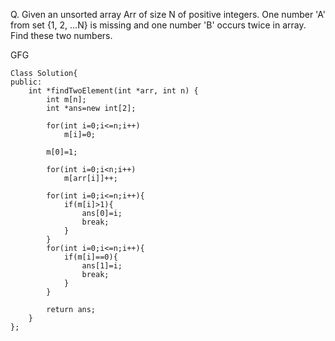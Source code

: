 Q. Given an unsorted array Arr of size N of positive integers. One number 'A' from set {1, 2, …N} is missing and one number 'B' occurs twice in array. Find these two numbers.

<a url='https://practice.geeksforgeeks.org/problems/find-missing-and-repeating2512/1?page=1&company[]=Samsung&sortBy=submissions'>GFG</a>

```
Class Solution{
public:
    int *findTwoElement(int *arr, int n) {
        int m[n];
        int *ans=new int[2];
        
        for(int i=0;i<=n;i++)
            m[i]=0;
            
        m[0]=1;
        
        for(int i=0;i<n;i++)
            m[arr[i]]++;
        
        for(int i=0;i<=n;i++){
            if(m[i]>1){
                ans[0]=i;
                break;
            }
        }
        for(int i=0;i<=n;i++){
            if(m[i]==0){
                ans[1]=i;
                break;
            }
        }
        
        return ans;
    }
};
